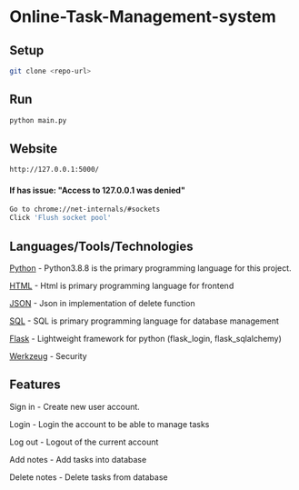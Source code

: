 # Online-Task-Management-system

## Setup

```bash
git clone <repo-url>
```

## Run 

```bash
python main.py
```

## Website

```bash
http://127.0.0.1:5000/
```

#### If has issue: "Access to 127.0.0.1 was denied"

```bash
Go to chrome://net-internals/#sockets 
Click 'Flush socket pool'
```

## Languages/Tools/Technologies 
  
  [Python](https://www.python.org/) - Python3.8.8 is the primary programming language for this project.
  
  [HTML](https://html.com/) - Html is primary programming language for frontend 
  
  [JSON](https://www.json.org) - Json in implementation of delete function
  
  [SQL](https://www.mysql.com/) - SQL is primary programming language for database management
  
  [Flask](https://flask.palletsprojects.com/en/2.2.x/) - Lightweight framework for python (flask_login, flask_sqlalchemy)
  
  [Werkzeug](https://werkzeug.palletsprojects.com/en/2.2.x/) - Security
  
## Features

  Sign in - Create new user account.
  
  Login - Login the account to be able to manage tasks
  
  Log out - Logout of the current account
  
  Add notes - Add tasks into database
  
  Delete notes - Delete tasks from database
  



  
  
